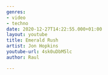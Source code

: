 ```yaml
---
genres:
- video
- techno
date: 2020-12-27T14:22:55.000+01:00
layout: youtube
title: Emerald Rush
artist: Jon Hopkins
youtube-url: 4sk0uDbM5lc
author: Raul

---
```

